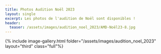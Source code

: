 ```yaml
---
title: Photos Audition Noël 2023
layout: single
excerpt: Les photos de l'audition de Noël sont disponibles !
header:
  teaser: /assets/images/audition_noel_2023/AMD-Noël23-8.jpg
---
```


{% include image-gallery.html folder="/assets/images/audition_noel_2023" layout="third" class="full"%}
